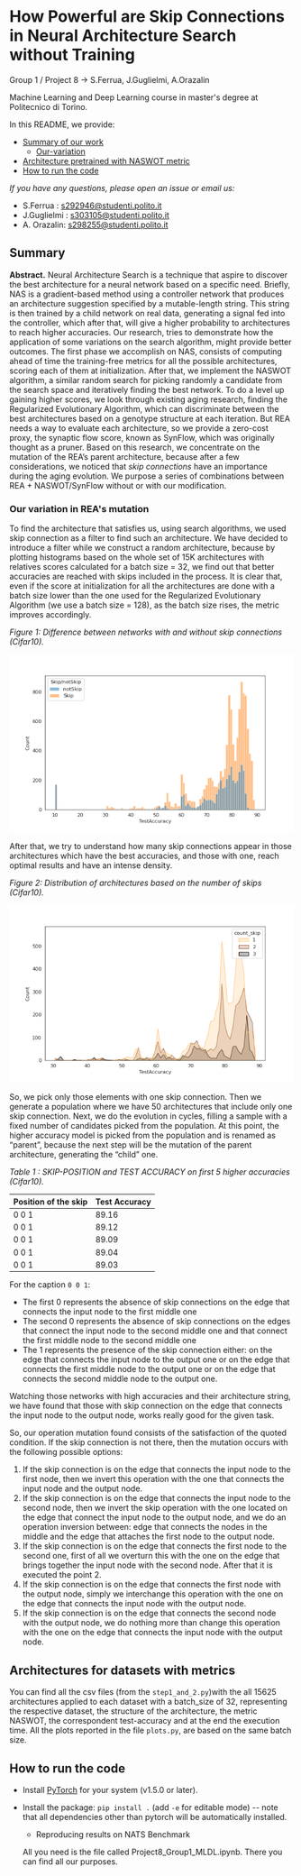 # How Powerful are Skip Connections in Neural Architecture Search without Training
Group 1 / Project 8 -> S.Ferrua, J.Guglielmi, A.Orazalin

Machine Learning and Deep Learning course in master's degree at Politecnico di Torino.

In this README, we provide:
- [Summary of our work](#Summary)
  - [Our-variation](#our-variation-in-reas-mutation)
- [Architecture pretrained with NASWOT metric](#Architectures-for-datasets-with-metrics)
- [How to run the code](#Running-the-Code)


*If you have any questions, please open an issue or email us:*
- S.Ferrua : s292946@studenti.polito.it
- J.Guglielmi : s303105@studenti.polito.it
- A. Orazalin: s298255@studenti.polito.it

## Summary
**Abstract.** Neural Architecture Search is a technique that aspire to discover the best architecture for a neural network based on a specific need. Briefly, NAS is a gradient-based method using a controller network that produces an architecture suggestion specified by a mutable-length string. This string is then trained by a child network on real data, generating a signal fed into the controller, which after that, will give a higher probability to architectures to reach higher accuracies. Our research, tries to demonstrate how the application of some variations on the search algorithm, might provide better outcomes. 
The first phase we accomplish on NAS, consists of computing ahead of time the training-free metrics for all the possible architectures, scoring each of them at initialization. 
After that, we implement the NASWOT algorithm, a similar random search for picking randomly a candidate from the search space and iteratively finding the best network. 
To do a level up gaining higher scores, we look through existing aging research, finding the Regularized Evolutionary Algorithm, which can discriminate between the best architectures based on a genotype structure at each iteration. But REA needs a way to evaluate each architecture, so we provide a zero-cost proxy, the synaptic flow score, known as SynFlow, which was originally thought as a pruner. 
Based on this research, we concentrate on the mutation of the REA’s parent architecture, because after a few considerations, we noticed that *skip connections* have an importance during the aging evolution.
We purpose a series of combinations between REA + NASWOT/SynFlow without or with our modification.

### Our variation in REA's mutation
To find the architecture that satisfies us, using search algorithms, we used skip connection as a filter to find such an architecture. 
We have decided to introduce a filter while we construct a random architecture, because by plotting histograms based on the whole set of 15K architectures with relatives scores calculated for a batch size = 32, we find out that better accuracies are reached with skips included in the process. It is clear that, even if the score at initialization for all the architectures are done with a batch size lower than the one used for the Regularized Evolutionary Algorithm (we use a batch size = 128), as the batch size rises, the metric improves accordingly. 


_Figure 1: Difference between networks with and without skip connections (Cifar10)._


![alt text](https://github.com/jjguglielmi/How-Powerful-are-Skip-Connections-in-Neural-Architecture-Search-without-Training/blob/main/images/cifar10/histSkip_noSkipCifar10.png)


After that, we try to understand how many skip connections appear in those architectures which have the best accuracies, and those with one, reach optimal results and have an intense density.


_Figure 2: Distribution of architectures based on the number of skips (Cifar10)._


![alt text](https://github.com/jjguglielmi/How-Powerful-are-Skip-Connections-in-Neural-Architecture-Search-without-Training/blob/main/images/cifar10/histHighAccCifar10.png)


So, we pick only those elements with one skip connection. 
Then we generate a population where we have 50 architectures that include only one skip connection. Next, we do the evolution in cycles, filling a sample with a fixed number of candidates picked from the population. At this point, the higher accuracy model is picked from the population and is renamed as “parent”, because the next step will be the mutation of the parent architecture, generating the “child” one. 


_Table 1 : SKIP-POSITION and TEST ACCURACY on first 5 higher accuracies (Cifar10)._


| Position of the skip  |     Test Accuracy     |   
| --------------------- | --------------------- |
|         0 0 1         |         89.16         |
|         0 0 1         |         89.12         |
|         0 0 1         |         89.09         |
|         0 0 1         |         89.04         |
|         0 0 1         |         89.03         |


For the caption `0 0 1`:
 -  The first 0 represents the absence of skip connections on the edge that connects the input node to the first middle one
 -  The second 0 represents the absence of skip connections on the edges that connect the input node to the second middle one and that connect the first middle node to the second middle one
 -  The 1 represents the presence of the skip connection either: on the edge that connects the input node to the output one or on the edge that connects the first middle node to the output one or on the edge that connects the second middle node to the output one.

Watching those networks with high accuracies and their architecture string, we have found that those with skip connection on the edge that connects the input node to the output node, works really good for the given task.


So, our operation mutation found consists of the satisfaction of the quoted condition. If the skip connection is not there, then the mutation occurs with the following possible options: 
1) If the skip connection is on the edge that connects the input node to the first node, then we invert this operation with the one that connects the input node and the output node. 
2) If the skip connection is on the edge that connects the input node to the second node, then we invert the skip operation with the one located on the edge that connect the input node to the output node, and we do an operation inversion between: edge that connects the nodes in the middle and the edge that attaches the first node to the output node. 
3) If the skip connection is on the edge that connects the first node to the second one, first of all we overturn this with the one on the edge that brings together the input node with the second node. After that it is executed the point 2. 
4) If the skip connection is on the edge that connects the first node with the output node, simply we interchange this operation with the one on the edge that connects the input node with the output node. 
5) If the skip connection is on the edge that connects the second node with the output node, we do nothing more than change this operation with the one on the edge that connects the input node with the output node.


## Architectures for datasets with metrics
You can find all the csv files (from the `step1_and_2.py`)with the all 15625 architectures applied to each dataset with a batch_size of 32, representing the respective dataset, the structure of the architecture, the metric NASWOT, the correspondent test-accuracy and at the end the execution time. All the plots reported in the file `plots.py`, are based on the same batch size.
## How to run the code
- Install [PyTorch](https://pytorch.org/) for your system (v1.5.0 or later).
- Install the package: `pip install .` (add `-e` for editable mode) -- note that all dependencies other than pytorch will be automatically installed.
  - Reproducing results on NATS Benchmark
  
  All you need is the file called Project8_Group1_MLDL.ipynb. There you can find all our purposes.
  
  
